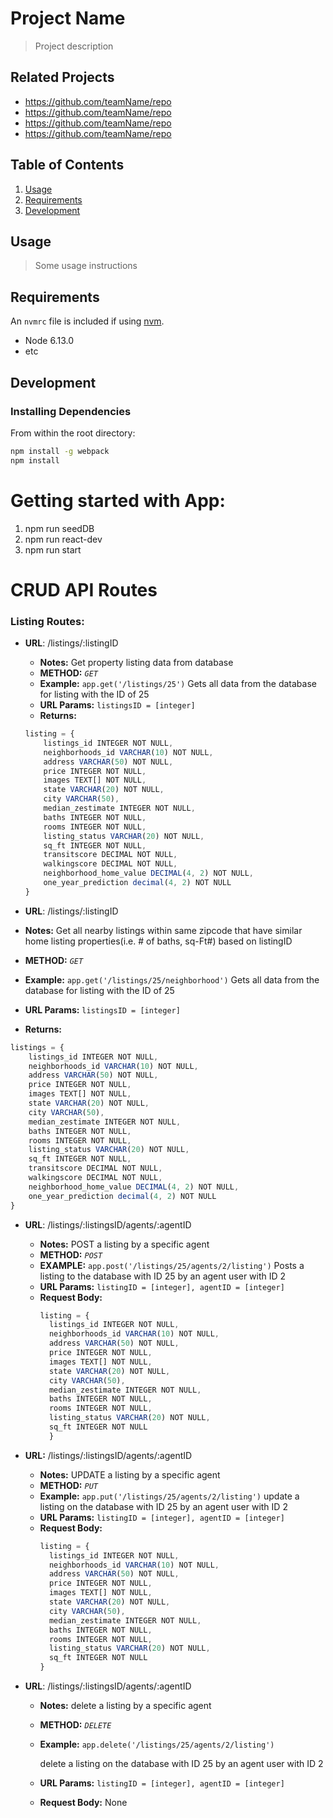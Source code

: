 # Project Name

> Project description

## Related Projects

  - https://github.com/teamName/repo
  - https://github.com/teamName/repo
  - https://github.com/teamName/repo
  - https://github.com/teamName/repo

## Table of Contents

1. [Usage](#Usage)
1. [Requirements](#requirements)
1. [Development](#development)

## Usage

> Some usage instructions

## Requirements

An `nvmrc` file is included if using [nvm](https://github.com/creationix/nvm).

- Node 6.13.0
- etc

## Development

### Installing Dependencies

From within the root directory:

```sh
npm install -g webpack
npm install
```
# Getting started with App:

1) npm run seedDB
2) npm run react-dev
3) npm run start

# CRUD  API Routes 
### Listing Routes:


* **URL**: /listings/:listingID
  * **Notes:** Get property listing data from database 
  * **METHOD:** _`GET`_
  * **Example:** `app.get('/listings/25')`
    Gets all data from the database for listing with the ID of 25
  * **URL Params:** `listingsID = [integer]`
  * **Returns:**
  ```javascript
  listing = {
      listings_id INTEGER NOT NULL,
      neighborhoods_id VARCHAR(10) NOT NULL,
      address VARCHAR(50) NOT NULL,
      price INTEGER NOT NULL,
      images TEXT[] NOT NULL,
      state VARCHAR(20) NOT NULL,
      city VARCHAR(50),
      median_zestimate INTEGER NOT NULL,
      baths INTEGER NOT NULL,
      rooms INTEGER NOT NULL,
      listing_status VARCHAR(20) NOT NULL,
      sq_ft INTEGER NOT NULL,
      transitscore DECIMAL NOT NULL,
      walkingscore DECIMAL NOT NULL,
      neighborhood_home_value DECIMAL(4, 2) NOT NULL,
      one_year_prediction decimal(4, 2) NOT NULL
  }
  ```


 * **URL**: /listings/:listingID
  * **Notes:** Get all nearby listings within same zipcode that have similar home listing properties(i.e. # of baths, sq-Ft#) based on listingID 
  * **METHOD:** _`GET`_
  * **Example:** `app.get('/listings/25/neighborhood')`
    Gets all data from the database for listing with the ID of 25
  * **URL Params:** `listingsID = [integer]`
  * **Returns:**
  ```javascript
  listings = {
      listings_id INTEGER NOT NULL,
      neighborhoods_id VARCHAR(10) NOT NULL,
      address VARCHAR(50) NOT NULL,
      price INTEGER NOT NULL,
      images TEXT[] NOT NULL,
      state VARCHAR(20) NOT NULL,
      city VARCHAR(50),
      median_zestimate INTEGER NOT NULL,
      baths INTEGER NOT NULL,
      rooms INTEGER NOT NULL,
      listing_status VARCHAR(20) NOT NULL,
      sq_ft INTEGER NOT NULL,
      transitscore DECIMAL NOT NULL,
      walkingscore DECIMAL NOT NULL,
      neighborhood_home_value DECIMAL(4, 2) NOT NULL,
      one_year_prediction decimal(4, 2) NOT NULL
  }
  ```




  * **URL**: /listings/:listingsID/agents/:agentID
    * **Notes:** POST a listing by a specific agent
    * **METHOD:** _`POST`_
    * **EXAMPLE:** `app.post('/listings/25/agents/2/listing')`
      Posts a listing to the database with ID 25 by an agent user with ID 2
    * **URL Params:** `listingID = [integer], agentID = [integer]`
    * **Request Body:**
      ```javascript
      listing = {
        listings_id INTEGER NOT NULL,
        neighborhoods_id VARCHAR(10) NOT NULL,
        address VARCHAR(50) NOT NULL,
        price INTEGER NOT NULL,
        images TEXT[] NOT NULL,
        state VARCHAR(20) NOT NULL,
        city VARCHAR(50),
        median_zestimate INTEGER NOT NULL,
        baths INTEGER NOT NULL,
        rooms INTEGER NOT NULL,
        listing_status VARCHAR(20) NOT NULL,
        sq_ft INTEGER NOT NULL
        }
        ```

  * **URL:** /listings/:listingsID/agents/:agentID
    * **Notes:** UPDATE a listing by a specific agent
    * **METHOD:** _`PUT`_
    * **Example:** `app.put('/listings/25/agents/2/listing')`
      update a listing on the database with ID 25 by an agent user with ID 2
    * **URL Params:** `listingID = [integer], agentID = [integer]`
    * **Request Body:**
      ``` javascript
      listing = {
        listings_id INTEGER NOT NULL,
        neighborhoods_id VARCHAR(10) NOT NULL,
        address VARCHAR(50) NOT NULL,
        price INTEGER NOT NULL,
        images TEXT[] NOT NULL,
        state VARCHAR(20) NOT NULL,
        city VARCHAR(50),
        median_zestimate INTEGER NOT NULL,
        baths INTEGER NOT NULL,
        rooms INTEGER NOT NULL,
        listing_status VARCHAR(20) NOT NULL,
        sq_ft INTEGER NOT NULL
      }
      ```


  * **URL**: /listings/:listingsID/agents/:agentID
    * **Notes:** delete a listing by a specific agent
    * **METHOD:** _`DELETE`_
    * **Example:** `app.delete('/listings/25/agents/2/listing')`

      delete a listing on the database with ID 25 by an agent user with ID 2
    * **URL Params:** `listingID = [integer], agentID = [integer]`
    * **Request Body:**
      None





